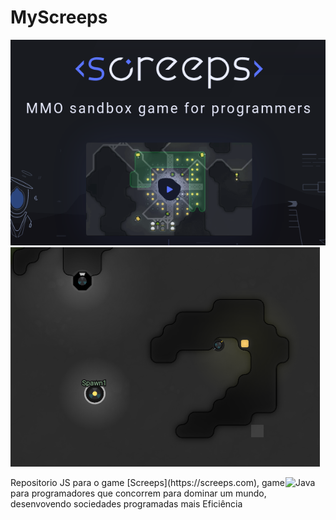 # MyScreeps
  
![Banner](./banner.png)
![Tela inicial](./tela.png)

<img align="right" src="https://filedn.com/l3HMwWFeFPE7q4xHdixbsqH/github.assets/javascript.svg" alt="Java" width="64px"/>
  Repositorio JS para o game [Screeps](https://screeps.com), game para
programadores que concorrem para dominar um mundo, desenvovendo sociedades programadas 
mais Eficiência 
  
